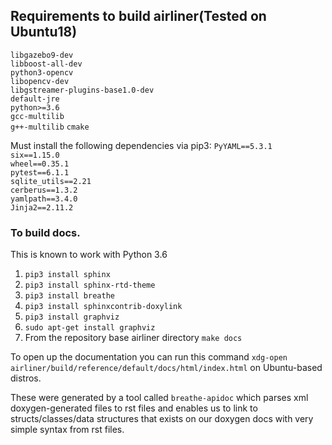 ## Requirements to build airliner(Tested on Ubuntu18)
`libgazebo9-dev`  
`libboost-all-dev`  
`python3-opencv`  
`libopencv-dev`  
`libgstreamer-plugins-base1.0-dev`  
`default-jre`  
`python>=3.6`  
`gcc-multilib`  
`g++-multilib` 
`cmake`

Must install the following dependencies via pip3:
`PyYAML==5.3.1`  
`six==1.15.0`   
`wheel==0.35.1`  
`pytest==6.1.1`  
`sqlite_utils==2.21`  
`cerberus==1.3.2`  
`yamlpath==3.4.0`  
`Jinja2==2.11.2`

### To build docs.

This is known to work with Python 3.6

1. `pip3 install sphinx`
2. `pip3 install sphinx-rtd-theme`
3. `pip3 install breathe`
4. `pip3 install sphinxcontrib-doxylink`
5. `pip3 install graphviz`
6. `sudo apt-get install graphviz`
7.  From the repository base airliner directory `make docs`

To open up the documentation you can run this command `xdg-open airliner/build/reference/default/docs/html/index.html` on Ubuntu-based distros.

These were generated by a tool called `breathe-apidoc` which parses xml doxygen-generated files to rst files and enables us to link to structs/classes/data structures that exists on our doxygen docs with very simple syntax from rst files.
